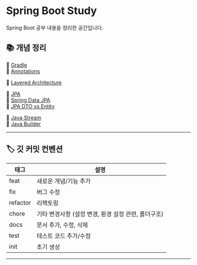 # Spring Boot Study

Spring Boot 공부 내용을 정리한 공간입니다.

## 📚 개념 정리

📂 [Gradle](concepts/gradle.md) <br>
📂 [Annotations](concepts/annotations.md) <br>

📂 [Layered Architecture](concepts/layeredArchitecture.md) <br>

📂 [JPA](concepts/jpa.md) <br>
📂 [Spring Data JPA](concepts/spring-data-jpa.md) <br>
📂 [JPA DTO vs Entity](concepts/jpa-dto-vs-entity.md) <br>

📂 [Java Stream](concepts/java-stream.md) <br>
📂 [Java Builder](concepts/java-builder.md) <br>



---

## 🏷️ 깃 커밋 컨벤션

| 태그     | 설명                                      |
| -------- | ----------------------------------------- |
| feat     | 새로운 개념/기능 추가                     |
| fix      | 버그 수정                                 |
| refactor | 리팩토링                                  |
| chore    | 기타 변경사항 (설정 변경, 환경 설정 관련, 폴더구조) |
| docs     | 문서 추가, 수정, 삭제                     |
| test     | 테스트 코드 추가/수정                     |
| init     | 초기 생성                                 |

---

<!--
## 💡 테스트 코드

#### [테스트 코드 작성 이유]
 - 코드 기능이 예상대로 동작하는지 확인할 수 있고 코드 작성 초기 단계에서 버그를 발견할 수 있음
 - 코드 리팩토링 또는 새로운 기능 추가 시 기존 기능이 제대로 잘 동작하는지 확인할 수 있음

<br>

**JUnit**
- 자바에서 단위 테스트를 지원해주는 프레임워크
- TDD 지원
- Assert(검증)를 이용하여 결과의 기댓값과 실제값 비교
- @Test 어노테이션 마다 독립적으로 테스트 진행됨

<br>

**AssertJ**
- Fluent Assertion 라이브러리 (JUnit 과 함께 사용됨)
- 자바에서 가독성 높고 강력한 검증 제공
- 체이닝 메서드 지원(체이닝 메서드: 메서드 호출이 연속적으로 이어지는 패턴)

***

## 💡 JPA

**정의**
- 자바에서 사용하는 ORM(Object Relational Mapping) 기술 표준
- 자바 애플리케이션과 JDBC 사이에서 동작하며 자바 인터페이스로 정의되어 있음
- SQL 쿼리문을 직접 작성할 필요 없이 메서드로 CRUD 접근 가능

**ORM**
- 객체와 관계형 테이터베이스의 데이터를 매핑하는 기술
- 객체와 테이블을 매핑하여 패러다임 불일치 문제 해결

***

## 💡 DDD(Domain-Driven-Design)
- 도메인 모델 자체가 비즈니스 로직을 포함하고 있는 설계
- 비즈니스 로직이 도메인 모델에 포함되어 있어 개념과 규칙을 명확히 표현할 수 있음
- <a href="https://velog.io/@dnflekf2748/DDDDomain-Driven-Design">DDD 개념 참고 블로그</a>

## 💡 폴더 구조 및 역할
📂 domain/  <br>
├── EntityClass.java <br>
├── RepositoryInterface.java <br>
📂 service/  <br>
├── ServiceClass.java <br>
📂 web/  <br>
├── ApiController.java <br>
├── 📂 dto/ <br>
├── ├── Dto.java <br>

DTO
- 계층 간 데이터 전송을 위해 사용되는 객체
- 데이터 표현과 전송에 집중하며 비즈니스 로직 포함 X

Entity Class
- 데이터베이스 테이블과 매핑되는 객체
- JPA 와 같은 ORM 프레임워크에서 주로 사용됨

Repository Interface
- 데이터베이스와 CRUD 작업을 추상화
- JPA 레포지토리 상속받아 자동으로 CRUD 수행

Service Class
- 보통 비즈니스 로직을 포함하며 트랜잭션을 관리함
- 레포지토리와 상호작용하고 DTO를 통해 데이터 처리

Controller Class
- HTTP 요청을 처리하고 서비스 계층과 통신하여 필요한 작업 수행함
-->
